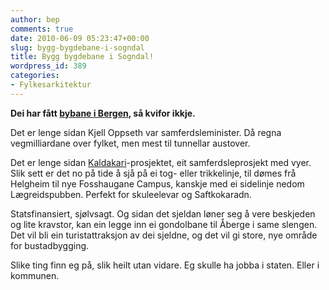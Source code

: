 ```yaml
---
author: bep
comments: true
date: 2010-06-09 05:23:47+00:00
slug: bygg-bygdebane-i-sogndal
title: Bygg bygdebane i Sogndal!
wordpress_id: 389
categories:
- Fylkesarkitektur
---
```


**Dei har fått [bybane i Bergen](http://www.bybanen.no/), så kvifor ikkje.**

Det er lenge sidan Kjell Oppseth var samferdsleminister. Då regna vegmilliardane over fylket, men mest til tunnellar austover.

<!--more-->

Det er lenge sidan [Kaldakari](http://www.nrk.no/nyheter/distrikt/nrk_sogn_og_fjordane/5162550.html)-prosjektet, eit samferdsleprosjekt med vyer. Slik sett er det no på tide å sjå på ei tog- eller trikkelinje, til dømes frå Helgheim til nye Fosshaugane Campus, kanskje med ei sidelinje nedom Lægreidspubben. Perfekt for skuleelevar og Saftkokaradn.

Statsfinansiert, sjølvsagt. Og sidan det sjeldan løner seg å vere beskjeden og lite kravstor, kan ein legge inn ei gondolbane til Åberge i same slengen. Det vil bli ein turistattraksjon av dei sjeldne, og det vil gi store, nye område for bustadbygging.

Slike ting finn eg på, slik heilt utan vidare. Eg skulle ha jobba i staten. Eller i kommunen.
